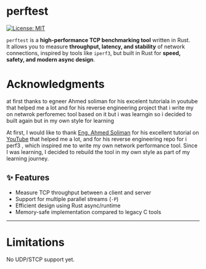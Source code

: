 # perftest

[![License: MIT](https://img.shields.io/badge/license-MIT-blue)](LICENSE)  

`perftest` is a **high-performance TCP benchmarking tool** written in Rust.  
It allows you to measure **throughput, latency, and stability** of network connections, inspired by tools like `iperf3`, but built in Rust for **speed, safety, and modern async design**.

# Acknowledgments
at first thanks to egneer Ahmed soliman for his excelent tutoriala in youtube that helped me a lot 
and for his reverse engineering project that i write my on netwrok perforemec tool based on it but i was  learngin so 
i decided to built again but in my own style for learning 


At first, I would like to thank [Eng. Ahmed Soliman](https://github.com/ahmedsoliman)
for his excellent tutorial on [YouTube](https://youtube.com/playlist?list=PLald6EODoOJU0GMuYHlkS9MLhTPE7HiaT&si=Xs0skuHh32vg-O1G) that helped me a lot,
and for his reverse engineering repo for i perf3 , which inspired me to write my own network performance tool.
Since I was learning, I decided to rebuild the tool in my own style as part of my learning journey.


## ✨ Features

-  Measure TCP throughput between a client and server  
-  Support for multiple parallel streams (`-P`)  
-  Efficient design using Rust async/runtime    
-  Memory-safe implementation compared to legacy C tools  

---
 #  Limitations
No UDP/STCP support yet.

